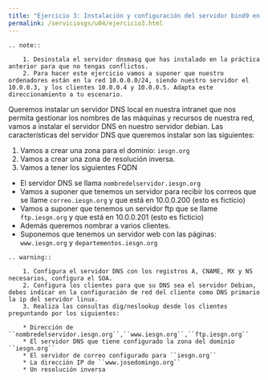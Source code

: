 ```yaml
---
title: "Ejercicio 3: Instalación y configuración del servidor bind9 en nuestra red local"
permalink: /serviciosgs/u04/ejercicio3.html
---
```


```eval_rst
.. note::

	1. Desinstala el servidor dnsmasq que has instalado en la práctica anterior para que no tengas conflictos.
	2. Para hacer este ejercicio vamos a suponer que nuestro ordenadores están en la red 10.0.0.0/24, siendo nuestro servidor el 10.0.0.3, y los clientes 10.0.0.4 y 10.0.0.5. Adapta este direccionamiento a tu escenario.
```

Queremos instalar un servidor DNS local en nuestra intranet que nos permita gestionar los nombres de las máquinas y recursos de nuestra red, vamos a instalar el servidor DNS en nuestro servidor debian. Las características del servidor DNS que queremos instalar son las siguientes:

1. Vamos a crear una zona para el dominio: ``iesgn.org``
2. Vamos a crear una zona de resolución inversa.
3. Vamos a tener los siguientes FQDN

* El servidor DNS se llama ``nombredelservidor.iesgn.org``
* Vamos a suponer que tenemos un servidor para recibir los correos que se llame ``correo.iesgn.org`` y que está en 10.0.0.200 (esto es ficticio)
* Vamos a suponer que tenemos un servidor ftp que se llame ``ftp.iesgn.org`` y que está en 10.0.0.201 (esto es ficticio)
* Además queremos nombrar a varios clientes.
* Suponemos que tenemos un servidor web con las páginas: ``www.iesgn.org`` y ``departementos.iesgn.org``

```eval_rst
.. warning::

	1. Configura el servidor DNS con los registros A, CNAME, MX y NS necesarios, configura el SOA. 
	2. Configura los clientes para que su DNS sea el servidor Debian, debes indicar en la configuración de red del cliente como DNS primario la ip del servidor linux.
	3. Realiza las consultas dig/neslookup desde los clientes preguntando por los siguientes:	

	* Dirección de ``nombredelservidor.iesgn.org``,``www.iesgn.org``,``ftp.iesgn.org``
	* El servidor DNS que tiene configurado la zona del dominio ``iesgn.org``
	* El servidor de correo configurado para ``iesgn.org``
	* La dirección IP de ``www.josedomingo.org``
	* Un resolución inversa
```